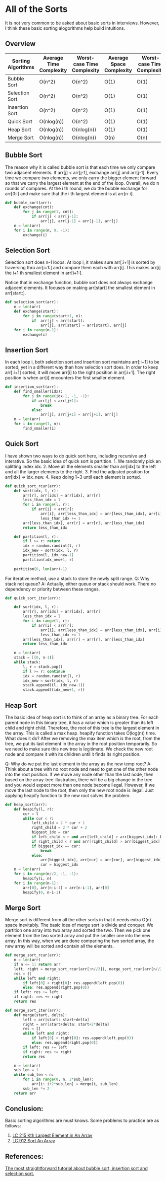 # All of the Sorts 
It is not very common to be asked about basic sorts in interviews. However, I think these basic sorting alogorithms help build intuitions. 

## Overview 
Sorting Algorithms | Average Time Complexity | Worst-case Time Complexity | Average Space Complexity | Worst-case Time Complexity 
---- | --- | ---- | --- | --- |
Bubble Sort | O(n^2) | O(n^2) | O(1) | O(1) |
Selection Sort | O(n^2) | O(n^2) | O(1) | O(1) | 
Insertion Sort | O(n^2) | O(n^2) | O(1) | O(1) |
Quick Sort | O(nlog(n)) | O(n^2)  | O(1) | O(1) | 
Heap Sort | O(nlog(n)) | O(nlog(n)) | O(1) | O(1) |
Merge Sort | O(nlog(n)) | O(nlog(n)) | O(n) | O(n) |

## Bubble Sort  
The reason why it is called bubble sort is that each time we only compare two adjacent elements. If arr[j] < arr[j-1], exchange arr[j] and arr[j-1]. Every time we compare two elements, we only carry the bigger element forward so that we carry the largest element at the end of the loop. Overall, we do n rounds of compares. At the i th round, we do the bubble exchange for arr[0:i] and make sure that the i th largest element is at arr[n-i]. 

```python 
def bubble_sort(arr):
    def exchange(cnt): 
        for j in range(1, cnt): 
            if arr[j] < arr[j-1]: 
                arr[j], arr[j-1] = arr[j-1], arr[j]
    n = len(arr)
    for i in range(n, 0, -1): 
        exchange(i)
```

## Selection Sort  
Selection sort does n-1 loops. At loop i, it makes sure arr[:i+1] is sorted by traversing thru arr[i+1:] and compare them each with arr[i]. This makes arr[i] the i+1 th smallest element in arr[i+1:]. </br>

Notice that in exchange function, bubble sort does not always exchange adjacent elements. It focuses on making arr[start] the smallest element in arr[start:]. 

``` python 
def selection_sort(arr): 
    n = len(arr)
    def exchange(start): 
        for j in range(start+1, n): 
            if  arr[j] < arr[start]: 
                arr[j], arr[start] = arr[start], arr[j] 
    for i in range(n-1): 
        exchange(i)
```

## Insertion Sort  
In each loop i, both selection sort and insertion sort maintains arr[:i+1] to be sorted, yet in a different way than how selection sort does. In order to keep arr[:i+1] sorted, it will move arr[i] to the right position in arr[:i+1]. The right position is when arr[i] encounters the first smaller element. 

```python 
def insertion_sort(arr): 
    def find_smaller(idx): 
        for j in range(idx-1, -1, -1): 
            if arr[j] < arr[j+1]: 
                break 
            else: 
                arr[j], arr[j+1] = arr[j+1], arr[j]
    n = len(arr)
    for i in range(1, n): 
        find_smaller(i)
```

## Quick Sort 
I have shown two ways to do quick sort here, including recursive and interative. So the basic idea of quick sort is partition. 1. We randomly pick an splitting index idx. 
2. Move all the elements smaller than arr[idx] to the left and all the larger elements to the right.
3. Find the adjusted position for arr[idx] => idx_new. 
4. Keep doing 1~3 until each element is sorted. 

```python 
def quick_sort_rcur(arr): 
    def sort(idx, l, r):
        arr[r], arr[idx] = arr[idx], arr[r] 
        less_than_idx = l 
        for i in range(l, r): 
            if arr[i] < arr[r]: 
                arr[i], arr[less_than_idx] = arr[less_than_idx], arr[i]
                less_than_idx += 1
        arr[less_than_idx], arr[r] = arr[r], arr[less_than_idx]
        return less_than_idx

    def partition(l, r): 
        if l >= r: return 
        idx = random.randint(l, r)
        idx_new = sort(idx, l, r)
        partition(l, idx_new-1)
        partition(idx_new+1, r)
    
    partition(0, len(arr)-1)
``` 

For iterative method, use a stack to store the newly split range. 
Q: Why stack not queue? 
A: Actually, either queue or stack should work. There no dependency or priority between these ranges.

```python 
def quick_sort_iter(arr): 

    def sort(idx, l, r):
        arr[r], arr[idx] = arr[idx], arr[r]
        less_than_idx = l
        for i in range(l, r):
            if arr[i] < arr[r]:
                arr[i], arr[less_than_idx] = arr[less_than_idx], arr[i]
                less_than_idx += 1
        arr[less_than_idx], arr[r] = arr[r], arr[less_than_idx]
        return less_than_idx

    n = len(arr)
    stack = [(0, n-1)]
    while stack: 
        l, r = stack.pop() 
        if l >= r: continue 
        idx = random.randint(l, r)
        idx_new = sort(idx, l, r)
        stack.append((l, idx_new-1))
        stack.append((idx_new+1, r))
```

## Heap Sort 
The basic idea of heap sort is to think of an array as a binary tree. For each parent node in this binary tree, it has a value which is greater than its left child and right child. Therefore, the root of this tree is the largest element in the array. This is called a max heap. 
heapify function takes O(log(n)) time. What does it do? After we removing the max item which is the root, from the tree, we put its last element in the array in the root position temporarily. So we need to make sure this new tree is legitimate. We check the new root node and compare it with its children until it finds its right position. 

Q: Why do we put the last element in the array as the new temp root? 
A: Think about a tree with no root node and need to get one of the other node into the root position. If we move any node other than the last node, then based on the array-tree illustration, there will be a big change in the tree and you would expect more than one node become ilegal. However, if we move the last node to the root, then only the new root node is ilegal. Just applying heapify function to the new root solves the problem. 


```python 
def heap_sort(arr): 
    def heapify(l, r):
        cur = l 
        while cur < r: 
            left_child = 2 * cur + 1
            right_child = 2 * cur + 2 
            biggest_idx = cur
            if left_child < r and arr[left_child] > arr[biggest_idx]: biggest_idx = left_child 
            if right_child < r and arr[right_child] > arr[biggest_idx]: biggest_idx = right_child
            if biggest_idx == cur: 
                break 
            else:
                arr[biggest_idx], arr[cur] = arr[cur], arr[biggest_idx] 
                cur = biggest_idx 
    n = len(arr)
    for i in range(n//2, -1, -1): 
        heapify(i, n)
    for i in range(n-1): 
        arr[0], arr[n-i-1] = arr[n-i-1], arr[0]
        heapify(0, n-i-1)
```

## Merge Sort 
Merge sort is different from all the other sorts in that it needs extra O(n) space inevitably. The basic idea of merge sort is divide and conquer. We partition one array into two array and sorted the two. Then we pick one element from the two sorted array and put the smaller one into the new array. In this way, when we are done comparing the two sorted array, the new array will be sorted and contain all the elements.  

```python 
def merge_sort_rcur(arr): 
    n = len(arr)
    if n <= 1: return arr 
    left, right = merge_sort_rcur(arr[:n//2]), merge_sort_rcur(arr[n//2:])
    res = []
    while left and right: 
        if left[0] < right[0]: res.append(left.pop(0))
        else: res.append(right.pop(0))
    if left: res += left 
    if right: res += right 
    return res 
```

```python
def merge_sort_iter(arr):  
    def merge(start, delta): 
        left = arr[start: start+delta]
        right = arr[start+delta: start+2*delta]
        res = []
        while left and right: 
            if left[0] < right[0]: res.append(left.pop(0))
            else: res.append(right.pop(0))
        if left: res += left 
        if right: res += right 
        return res 

    n = len(arr)
    sub_len = 1
    while sub_len < n: 
        for i in range(0, n, 2*sub_len): 
            arr[i: i+2*sub_len] = merge(i, sub_len)
        sub_len *= 2 
    return arr   
```


## Conclusion: 
Basic sorting algorithms are must knows. Some problems to practice are as follows: 
1. [LC 215 Kth Largest Element in An Array](https://leetcode.com/problems/kth-largest-element-in-an-array/)
2. [LC 912 Sort An Array](https://leetcode.com/problems/sort-an-array/)

## References: 
[The most straightforward tutorial about bubble sort, insertion sort and selection sort.](https://www.youtube.com/channel/UCIqiLefbVHsOAXDAxQJH7Xw)
